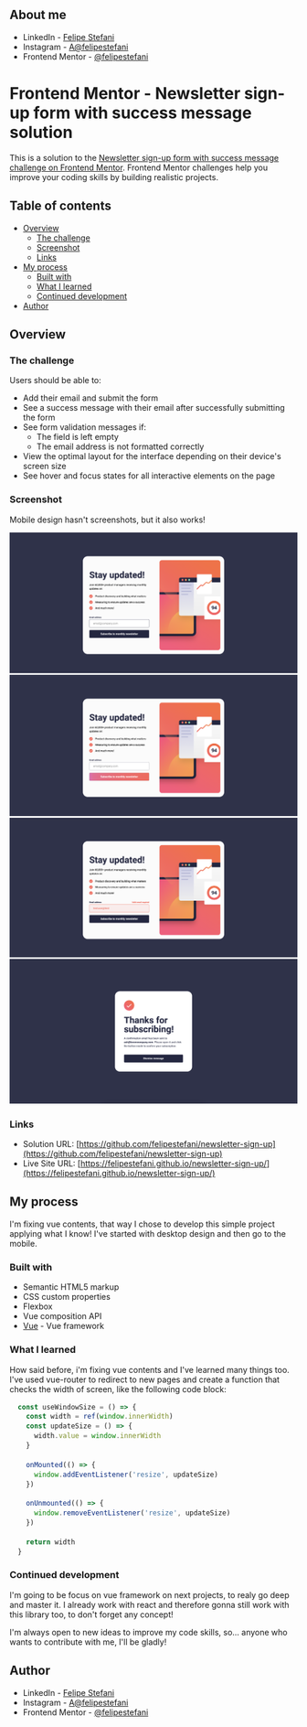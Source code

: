 ## About me

- LinkedIn - [Felipe Stefani](https://www.linkedin.com/in/felipe-stefani-a35185116/)
- Instagram - [A@felipestefani](https://www.instagram.com/felipestefani/)
- Frontend Mentor - [@felipestefani](https://www.frontendmentor.io/profile/felipestefani)


# Frontend Mentor - Newsletter sign-up form with success message solution

This is a solution to the [Newsletter sign-up form with success message challenge on Frontend Mentor](https://www.frontendmentor.io/challenges/newsletter-signup-form-with-success-message-3FC1AZbNrv). Frontend Mentor challenges help you improve your coding skills by building realistic projects. 

## Table of contents

- [Overview](#overview)
  - [The challenge](#the-challenge)
  - [Screenshot](#screenshot)
  - [Links](#links)
- [My process](#my-process)
  - [Built with](#built-with)
  - [What I learned](#what-i-learned)
  - [Continued development](#continued-development)
- [Author](#author)


## Overview

### The challenge

Users should be able to:

- Add their email and submit the form
- See a success message with their email after successfully submitting the form
- See form validation messages if:
  - The field is left empty
  - The email address is not formatted correctly
- View the optimal layout for the interface depending on their device's screen size
- See hover and focus states for all interactive elements on the page

### Screenshot

Mobile design hasn't screenshots, but it also works!

![](./public/desktop_design.png)
![](./public/desktop_hover.png)
![](./public/desktop_error.png)
![](./public/desktop_success.png)

### Links

- Solution URL: [https://github.com/felipestefani/newsletter-sign-up](https://github.com/felipestefani/newsletter-sign-up)
- Live Site URL: [https://felipestefani.github.io/newsletter-sign-up/](https://felipestefani.github.io/newsletter-sign-up/)

## My process

I'm fixing vue contents, that way I chose to develop this simple project applying what I know!
I've started with desktop design and then go to the mobile.

### Built with

- Semantic HTML5 markup
- CSS custom properties
- Flexbox
- Vue composition API
- [Vue](https://vuejs.org) - Vue framework 

### What I learned

How said before, i'm fixing vue contents and I've learned many things too.
I've used vue-router to redirect to new pages and create a function that checks the width of screen, like the following code block:

```js
  const useWindowSize = () => {
    const width = ref(window.innerWidth)
    const updateSize = () => {
      width.value = window.innerWidth
    }

    onMounted(() => {
      window.addEventListener('resize', updateSize)
    })

    onUnmounted(() => {
      window.removeEventListener('resize', updateSize)
    })

    return width
  }
```

### Continued development

I'm going to be focus on vue framework on next projects, to realy go deep and master it.
I already work with react and therefore gonna still work with this library too, to don't forget any concept!

I'm always open to new ideas to improve my code skills, so... anyone who wants to contribute with me, I'll be gladly!


## Author

- LinkedIn - [Felipe Stefani](https://www.linkedin.com/in/felipe-stefani-a35185116/)
- Instagram - [A@felipestefani](https://www.instagram.com/felipestefani/)
- Frontend Mentor - [@felipestefani](https://www.frontendmentor.io/profile/felipestefani)

